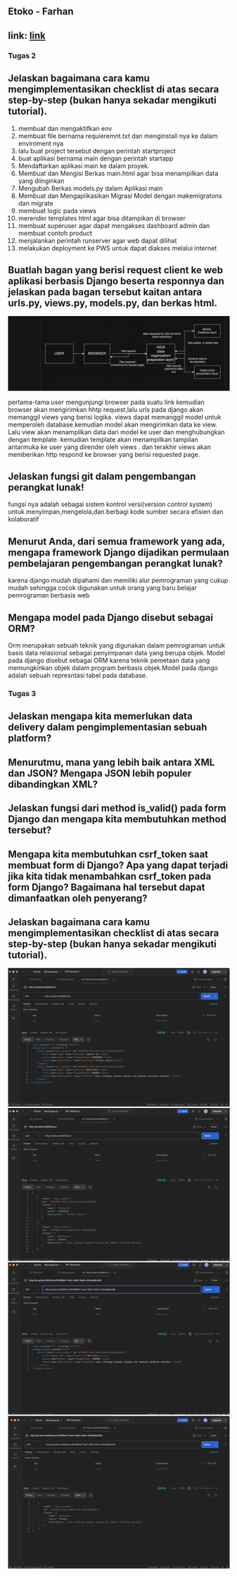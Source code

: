 ## Etoko - Farhan

## link: [link](farhan-dwi-etoko.pbp.cs.ui.ac.id)

### Tugas 2

## Jelaskan bagaimana cara kamu mengimplementasikan checklist di atas secara step-by-step (bukan hanya sekadar mengikuti tutorial).
1. membuat dan mengaktifkan env
2. membuat file bernama requieremnt.txt dan menginstall nya ke dalam enviroment nya
3. lalu buat project tersebut dengan perintah startproject
4. buat aplikasi bernama main dengan perintah startapp
5. Mendaftarkan aplikasi main ke dalam proyek.
6. Membuat dan Mengisi Berkas main.html agar bisa menampilkan data yang diinginkan
7. Mengubah Berkas models.py dalam Aplikasi main
8. Membuat dan Mengaplikasikan Migrasi Model dengan          makemigratons dan migrate
9. membuat logic pada views
10. merender templates html agar bisa ditampikan di browser
11. membuat superuser agar dapat mengakses dashboard admin dan membuat contoh product
12. menjalankan perintah runserver agar web dapat dilihat
13. melakukan deployment ke PWS untuk dapat diakses melalui  internet




## Buatlah bagan yang berisi request client ke web aplikasi berbasis Django beserta responnya dan jelaskan pada bagan tersebut kaitan antara urls.py, views.py, models.py, dan berkas html.
![Alt text](image.png)

pertama-tama user mengunjungi browser pada suatu link kemudian browser akan mengirimkan hhtp request,lalu urls pada django akan memanggil views yang berisi logika. views dapat memanggil model untuk memperoleh database.kemudian model akan mengirimkan data ke view. Lalu view akan menampilkan data dari model ke user dan menghubungkan dengan template. kemudian  template akan menampilkan tampilan antarmuka ke user yang dirender oleh views . dan terakhir views akan memberikan http respond ke browser yang berisi requested page.



 
## Jelaskan fungsi git dalam pengembangan perangkat lunak!
fungsi nya adalah sebagai sistem kontrol versi(version control system) untuk menyimpan,mengelola,dan berbagi kode
sumber secara efisien dan kolaboratif

## Menurut Anda, dari semua framework yang ada, mengapa framework Django dijadikan permulaan pembelajaran pengembangan perangkat lunak?
karena django mudah dipahami dan memiliki alur pemrograman yang cukup mudah sehingga cocok digunakan untuk orang yang baru belajar pemrograman berbasis web

## Mengapa model pada Django disebut sebagai ORM?
Orm merupakan sebuah teknik yang digunakan dalam pemrograman untuk basis data relasional sebagai penyimpanan data yang berupa objek. Model pada django disebut sebagai ORM karena teknik pemetaan data yang memungkinkan objek dalam program berbasis objek.Model pada django adalah sebuah represntasi tabel pada database.


### Tugas 3

## Jelaskan mengapa kita memerlukan data delivery dalam pengimplementasian sebuah platform?



## Menurutmu, mana yang lebih baik antara XML dan JSON? Mengapa JSON lebih populer dibandingkan XML?


## Jelaskan fungsi dari method is_valid() pada form Django dan mengapa kita membutuhkan method tersebut?


## Mengapa kita membutuhkan csrf_token saat membuat form di Django? Apa yang dapat terjadi jika kita tidak menambahkan csrf_token pada form Django? Bagaimana hal tersebut dapat dimanfaatkan oleh penyerang?


## Jelaskan bagaimana cara kamu mengimplementasikan checklist di atas secara step-by-step (bukan hanya sekadar mengikuti tutorial).

![image-xml](image-1.png)
![image-json](image-2.png)
![image-xml-id](image-3.png)
![image-json-id](image-4.png)
